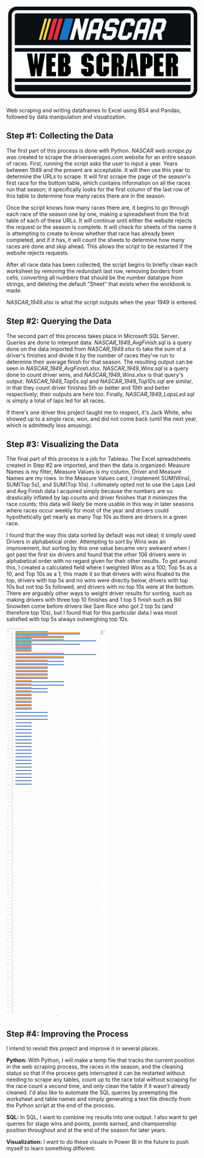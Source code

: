 ![NASCAR Web Scraper](https://github.com/tylercartwright/nascardata/blob/v0.1/web%20scraper.png?raw=true)

Web scraping and writing dataframes to Excel using BS4 and Pandas, followed by data manipulation and visualization.

## Step #1: Collecting the Data
The first part of this process is done with Python. *NASCAR web scrape.py* was created to scrape the driveraverages.com website for an entire season of races. First, running the script asks the user to input a year. Years between 1949 and the present are acceptable. It will then use this year to determine the URLs to scrape. It will first scrape the page of the season's first race for the bottom table, which contains information on all the races run that season; it specifically looks for the first column of the last row of this table to determine how many races there are in the season.

Once the script knows how many races there are, it begins to go through each race of the season one by one, making a spreadsheet from the first table of each of these URLs. It will continue until either the website rejects the request or the season is complete. It will check for sheets of the name it is attempting to create to know whether that race has already been completed, and if it has, it will count the sheets to determine how many races are done and skip ahead. This allows the script to be restarted if the website rejects requests.

After all race data has been collected, the script begins to briefly clean each worksheet by removing the redundant last row, removing borders from cells, converting all numbers that should be the number datatype from strings, and deleting the default "Sheet" that exists when the workbook is made.

*NASCAR_1949.xlsx* is what the script outputs when the year 1949 is entered.

## Step #2: Querying the Data
The second part of this process takes place in Microsoft SQL Server. Queries are done to interpret data. *NASCAR_1949_AvgFinish.sql* is a query done on the data imported from *NASCAR_1949.xlsx* to take the sum of a driver's finishes and divide it by the number of races they've run to determine their average finish for that season. The resulting output can be seen in *NASCAR_1949_AvgFinish.xlsx*. *NASCAR_1949_Wins.sql* is a query done to count driver wins, and *NASCAR_1949_Wins.xlsx* is that query's output. *NASCAR_1949_Top5s.sql* and *NASCAR_1949_Top10s.sql* are similar, in that they count driver finishes 5th or better and 10th and better respectively; their outputs are here too. Finally, *NASCAR_1949_LapsLed.sql* is simply a total of laps led for all races.

If there's one driver this project taught me to respect, it's Jack White, who showed up to a single race, won, and did not come back (until the next year, which is admittedly less amusing).

## Step #3: Visualizing the Data
The final part of this process is a job for Tableau. The Excel spreadsheets created in Step #2 are imported, and then the data is organized: Measure Names is my filter, Measure Values is my column, Driver and Measure Names are my rows. In the Measure Values card, I implement SUM(Wins), SUM(Top 5s), and SUM(Top 10s). I ultimately opted not to use the Laps Led and Avg Finish data I acquired simply because the numbers are so drastically inflated by lap counts and driver finishes that it minimizes the race counts; this data will likely be more usable in this way in later seasons where races occur weekly for most of the year and drivers could hypothetically get nearly as many Top 10s as there are drivers in a given race.

I found that the way this data sorted by default was not ideal; it simply used Drivers in alphabetical order. Attempting to sort by Wins was an improvement, but sorting by this one value became very awkward when I got past the first six drivers and found that the other 106 drivers were in alphabetical order with no regard given for their other results. To get around this, I created a calculated field where I weighted Wins as a 100, Top 5s as a 10, and Top 10s as a 1; this made it so that drivers with wins floated to the top, drivers with top 5s and no wins were directly below, drivers with top 10s but not top 5s followed, and drivers with no top 10s were at the bottom. There are arguably other ways to weight driver results for sorting, such as making drivers with three top 10 finishes and 1 top 5 finish such as Bill Snowden come before drivers like Sam Rice who got 2 top 5s (and therefore top 10s), but I found that for this particular data I was most satisfied with top 5s always outweighing top 10s.

![Tableau Public](https://github.com/tylercartwright/nascardata/blob/main/NASCAR_1949.png?raw=true)

## Step #4: Improving the Process
I intend to revisit this project and improve it in several places.

**Python:** With Python, I will make a temp file that tracks the current position in the web scraping process, the races in the season, and the cleaning status so that if the process gets interrupted it can be restarted without needing to scrape any tables, count up to the race total without scraping for the race count a second time, and only clean the table if it wasn't already cleaned. I'd also like to automate the SQL queries by preempting the worksheet and table names and simply generating a text file directly from the Python script at the end of the process.

**SQL:** In SQL, I want to combine my results into one output. I also want to get queries for stage wins and points, points earned, and championship position throughout and at the end of the season for later years.

**Visualization:** I want to do these visuals in Power BI in the future to push myself to learn something different.
